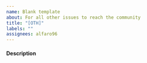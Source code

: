```yaml
---
name: Blank template
about: For all other issues to reach the community
title: "[OTH]"
labels: ""
assignees: alfaro96
---
```


#### Description

<!--
Tell us the description of the issue to improve the package.
-->

